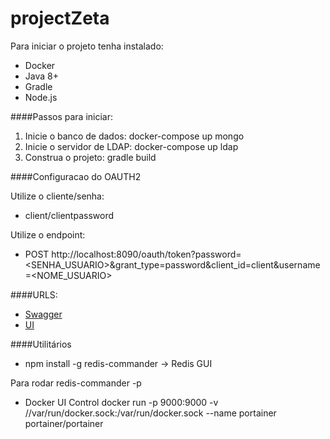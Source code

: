 # projectZeta

Para iniciar o projeto tenha instalado:

* Docker
* Java 8+
* Gradle
* Node.js

####Passos para iniciar:

1. Inicie o banco de dados: docker-compose up mongo
1. Inicie o servidor de LDAP: docker-compose up ldap
1. Construa o projeto: gradle build

####Configuracao do OAUTH2

Utilize o cliente/senha:
* client/clientpassword
	
Utilize o endpoint: 
* POST http://localhost:8090/oauth/token?password=<SENHA_USUARIO>&grant_type=password&client_id=client&username=<NOME_USUARIO>


####URLS:

* [Swagger](http://localhost:8090/swagger-ui.html)
* [UI](http://localhost:4200)

####Utilitários

* npm install -g redis-commander -> Redis GUI

Para rodar redis-commander -p <PORTA>

* Docker UI Control
docker run -p 9000:9000 -v //var/run/docker.sock:/var/run/docker.sock --name portainer portainer/portainer
